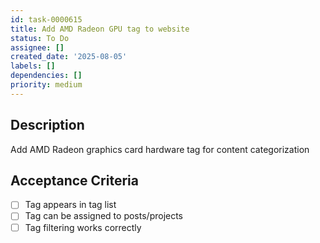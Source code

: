 ```yaml
---
id: task-0000615
title: Add AMD Radeon GPU tag to website
status: To Do
assignee: []
created_date: '2025-08-05'
labels: []
dependencies: []
priority: medium
---
```


## Description

Add AMD Radeon graphics card hardware tag for content categorization

## Acceptance Criteria

- [ ] Tag appears in tag list
- [ ] Tag can be assigned to posts/projects
- [ ] Tag filtering works correctly
